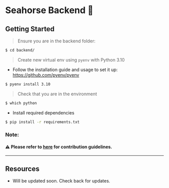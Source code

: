 # Seahorse Backend 🌊

## Getting Started

> Ensure you are in the backend folder:
```bash
$ cd backend/
```

> Create new virtual env using `pyenv` with Python 3.10
 - Follow the installation guide and usage to set it up: https://github.com/pyenv/pyenv
```bash
$ pyenv install 3.10
```

> Check that you are in the environment
```bash
$ which python
```

- Install required dependencies
```bash
$ pip install -r requirements.txt
```

### Note:

#### ⚠️ Please refer to [here](https://github.com/KonferCA/Seahorse/blob/main/docs/CONTRIBUTING.md) for contribution guidelines.
<hr/>

## Resources
- Will be updated soon. Check back for updates.

